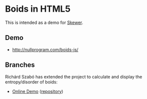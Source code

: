 # Boids in HTML5

This is intended as a demo for [Skewer][skewer].

## Demo

 * http://nullprogram.com/boids-js/

[skewer]: https://github.com/skeeto/skewer-mode

## Branches

Richárd Szabó has extended the project to calculate and display the
entropy/disorder of boids:

* [Online Demo](http://jataka.hu/rics/boids) ([repository](https://github.com/richardszabo/boids-js/tree/entropy))
